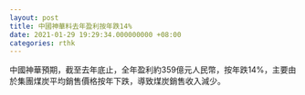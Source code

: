 ```yaml
---
layout: post
title: 中國神華料去年盈利按年跌14%
date: 2021-01-29 19:29:34.000000000 +08:00
categories: rthk
---
```


中國神華預期，截至去年底止，全年盈利約359億元人民幣，按年跌14%，主要由於集團煤炭平均銷售價格按年下跌，導致煤炭銷售收入減少。
